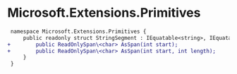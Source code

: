 # Microsoft.Extensions.Primitives

``` diff
 namespace Microsoft.Extensions.Primitives {
     public readonly struct StringSegment : IEquatable<string>, IEquatable<StringSegment> {
+        public ReadOnlySpan\<char> AsSpan(int start);
+        public ReadOnlySpan\<char> AsSpan(int start, int length);
     }
 }
```


